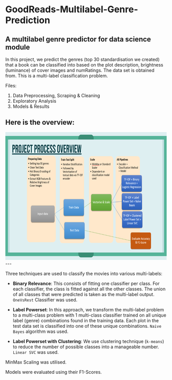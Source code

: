 # GoodReads-Multilabel-Genre-Prediction
## A multilabel genre predictor for data science module

In this project, we predict the genres (top 30 standardisation we created) that a book can be classified into based on the plot description, brightness (luminance) of cover images and numRatings. The data set is obtained from. This is a multi-label classification problem. 

Files:
1. Data Preprocessing, Scraping & Cleaning
2. Exploratory Analysis
3. Models & Results

Here is the overview:
---
<img height=400 src="./Images/overview2.png"/>
---

Three techniques are used to classify the movies into various multi-labels:
* **Binary Relevance**: This consists of fitting one classifier per class. For each classifier, the class is fitted against all the other classes. The union of all classes that were predicted is taken as the multi-label output. `OneVsRest` Classifier was used.

* **Label Powerset**: In this approach, we transform the multi-label problem to a multi-class problem with 1 multi-class classifier trained on all unique label (genre) combinations found in the training data. Each plot in the test data set is classified into one of these unique combinations. `Naive Bayes` algorithm was used.

* **Label Powerset with Clustering**: We use clustering technique (`k-means`) to reduce the number of possible classes into a manageable number. `Linear SVC` was used.

MinMax Scaling was utilised.

Models were evaluated using their F1-Scores.
